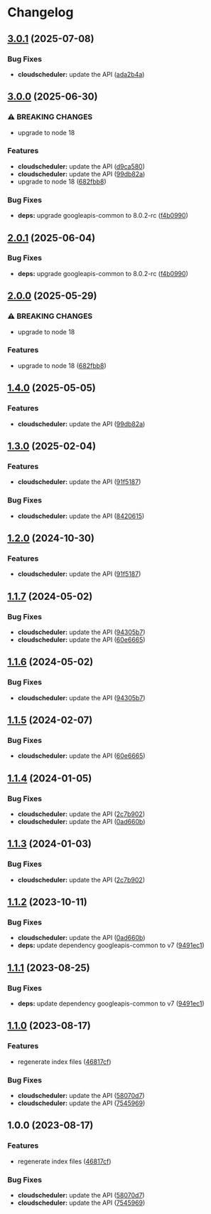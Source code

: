 # Changelog

## [3.0.1](https://github.com/googleapis/google-api-nodejs-client/compare/cloudscheduler-v3.0.0...cloudscheduler-v3.0.1) (2025-07-08)


### Bug Fixes

* **cloudscheduler:** update the API ([ada2b4a](https://github.com/googleapis/google-api-nodejs-client/commit/ada2b4a8e9b5783fa8bfa4b01bd5420b6b8a6403))

## [3.0.0](https://github.com/googleapis/google-api-nodejs-client/compare/cloudscheduler-v2.0.1...cloudscheduler-v3.0.0) (2025-06-30)


### ⚠ BREAKING CHANGES

* upgrade to node 18

### Features

* **cloudscheduler:** update the API ([d9ca580](https://github.com/googleapis/google-api-nodejs-client/commit/d9ca580f64b6bac308ae47772f0b73ba2ff1a7a3))
* **cloudscheduler:** update the API ([99db82a](https://github.com/googleapis/google-api-nodejs-client/commit/99db82aa0ad48c08045858fef3d860e7391f6d90))
* upgrade to node 18 ([682fbb8](https://github.com/googleapis/google-api-nodejs-client/commit/682fbb869189ae92b3e9a194d37d0548af0c1f92))


### Bug Fixes

* **deps:** upgrade googleapis-common to 8.0.2-rc ([f4b0990](https://github.com/googleapis/google-api-nodejs-client/commit/f4b099071040cfbcfe4a2e7d487d45ee93b369e0))

## [2.0.1](https://github.com/googleapis/google-api-nodejs-client/compare/cloudscheduler-v2.0.0...cloudscheduler-v2.0.1) (2025-06-04)


### Bug Fixes

* **deps:** upgrade googleapis-common to 8.0.2-rc ([f4b0990](https://github.com/googleapis/google-api-nodejs-client/commit/f4b099071040cfbcfe4a2e7d487d45ee93b369e0))

## [2.0.0](https://github.com/googleapis/google-api-nodejs-client/compare/cloudscheduler-v1.4.0...cloudscheduler-v2.0.0) (2025-05-29)


### ⚠ BREAKING CHANGES

* upgrade to node 18

### Features

* upgrade to node 18 ([682fbb8](https://github.com/googleapis/google-api-nodejs-client/commit/682fbb869189ae92b3e9a194d37d0548af0c1f92))

## [1.4.0](https://github.com/googleapis/google-api-nodejs-client/compare/cloudscheduler-v1.3.0...cloudscheduler-v1.4.0) (2025-05-05)


### Features

* **cloudscheduler:** update the API ([99db82a](https://github.com/googleapis/google-api-nodejs-client/commit/99db82aa0ad48c08045858fef3d860e7391f6d90))

## [1.3.0](https://github.com/googleapis/google-api-nodejs-client/compare/cloudscheduler-v1.2.0...cloudscheduler-v1.3.0) (2025-02-04)


### Features

* **cloudscheduler:** update the API ([91f5187](https://github.com/googleapis/google-api-nodejs-client/commit/91f5187352b60cb22bed1681107b959c2f52361b))


### Bug Fixes

* **cloudscheduler:** update the API ([8420615](https://github.com/googleapis/google-api-nodejs-client/commit/8420615b0257d6c97143d2046a6ba5ab8c63228c))

## [1.2.0](https://github.com/googleapis/google-api-nodejs-client/compare/cloudscheduler-v1.1.7...cloudscheduler-v1.2.0) (2024-10-30)


### Features

* **cloudscheduler:** update the API ([91f5187](https://github.com/googleapis/google-api-nodejs-client/commit/91f5187352b60cb22bed1681107b959c2f52361b))

## [1.1.7](https://github.com/googleapis/google-api-nodejs-client/compare/cloudscheduler-v1.1.6...cloudscheduler-v1.1.7) (2024-05-02)


### Bug Fixes

* **cloudscheduler:** update the API ([94305b7](https://github.com/googleapis/google-api-nodejs-client/commit/94305b7da4ccfab0e63b613d6a7fcbe33864270d))
* **cloudscheduler:** update the API ([60e6665](https://github.com/googleapis/google-api-nodejs-client/commit/60e6665d34b30c65942df32342a94a510e846f81))

## [1.1.6](https://github.com/googleapis/google-api-nodejs-client/compare/cloudscheduler-v1.1.5...cloudscheduler-v1.1.6) (2024-05-02)


### Bug Fixes

* **cloudscheduler:** update the API ([94305b7](https://github.com/googleapis/google-api-nodejs-client/commit/94305b7da4ccfab0e63b613d6a7fcbe33864270d))

## [1.1.5](https://github.com/googleapis/google-api-nodejs-client/compare/cloudscheduler-v1.1.4...cloudscheduler-v1.1.5) (2024-02-07)


### Bug Fixes

* **cloudscheduler:** update the API ([60e6665](https://github.com/googleapis/google-api-nodejs-client/commit/60e6665d34b30c65942df32342a94a510e846f81))

## [1.1.4](https://github.com/googleapis/google-api-nodejs-client/compare/cloudscheduler-v1.1.3...cloudscheduler-v1.1.4) (2024-01-05)


### Bug Fixes

* **cloudscheduler:** update the API ([2c7b902](https://github.com/googleapis/google-api-nodejs-client/commit/2c7b90229a5a25ed0dea8afe5e80cf57de00a167))
* **cloudscheduler:** update the API ([0ad660b](https://github.com/googleapis/google-api-nodejs-client/commit/0ad660ba46bbce7c84a9bcb0458c1fad1fdb4325))

## [1.1.3](https://github.com/googleapis/google-api-nodejs-client/compare/cloudscheduler-v1.1.2...cloudscheduler-v1.1.3) (2024-01-03)


### Bug Fixes

* **cloudscheduler:** update the API ([2c7b902](https://github.com/googleapis/google-api-nodejs-client/commit/2c7b90229a5a25ed0dea8afe5e80cf57de00a167))

## [1.1.2](https://github.com/googleapis/google-api-nodejs-client/compare/cloudscheduler-v1.1.1...cloudscheduler-v1.1.2) (2023-10-11)


### Bug Fixes

* **cloudscheduler:** update the API ([0ad660b](https://github.com/googleapis/google-api-nodejs-client/commit/0ad660ba46bbce7c84a9bcb0458c1fad1fdb4325))
* **deps:** update dependency googleapis-common to v7 ([9491ec1](https://github.com/googleapis/google-api-nodejs-client/commit/9491ec1cdc3c413e7d73edcfcd59cf5c28a7c855))

## [1.1.1](https://github.com/googleapis/google-api-nodejs-client/compare/cloudscheduler-v1.1.0...cloudscheduler-v1.1.1) (2023-08-25)


### Bug Fixes

* **deps:** update dependency googleapis-common to v7 ([9491ec1](https://github.com/googleapis/google-api-nodejs-client/commit/9491ec1cdc3c413e7d73edcfcd59cf5c28a7c855))

## [1.1.0](https://github.com/googleapis/google-api-nodejs-client/compare/cloudscheduler-v1.0.0...cloudscheduler-v1.1.0) (2023-08-17)


### Features

* regenerate index files ([46817cf](https://github.com/googleapis/google-api-nodejs-client/commit/46817cfbbdb7030ef55c89dcd5dd54b85d14da5b))


### Bug Fixes

* **cloudscheduler:** update the API ([58070d7](https://github.com/googleapis/google-api-nodejs-client/commit/58070d75a236418d8ab31189a667e947fcafd156))
* **cloudscheduler:** update the API ([7545969](https://github.com/googleapis/google-api-nodejs-client/commit/7545969daa6e38db0d242892b470921fc258cce7))

## 1.0.0 (2023-08-17)


### Features

* regenerate index files ([46817cf](https://github.com/googleapis/google-api-nodejs-client/commit/46817cfbbdb7030ef55c89dcd5dd54b85d14da5b))


### Bug Fixes

* **cloudscheduler:** update the API ([58070d7](https://github.com/googleapis/google-api-nodejs-client/commit/58070d75a236418d8ab31189a667e947fcafd156))
* **cloudscheduler:** update the API ([7545969](https://github.com/googleapis/google-api-nodejs-client/commit/7545969daa6e38db0d242892b470921fc258cce7))

